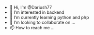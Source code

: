 - 👋 Hi, I’m @Dariush77
- 👀 I’m interested in backend
- 🌱 I’m currently learning python and php 
- 💞️ I’m looking to collaborate on ...
- 📫 How to reach me ...

<!---
Dariush77/Dariush77 is a ✨ special ✨ repository because its `README.md` (this file) appears on your GitHub profile.
You can click the Preview link to take a look at your changes.
--->
